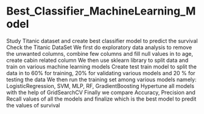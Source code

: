# Best_Classifier_MachineLearning_Model
Study Titanic dataset and create best classifier model to predict the survival 
Check the Titanic DataSet 
We first do exploratory data analysis to remove the unwanted columns, combine few columns and fill null values in to age, create cabin related column
We then use sklearn library to split data and train on various machine learning models
Create test train model to split the data in to 60% for training, 20% for validating various models and 20 % for testing the data
We then run the training set among various models namely: LogisticRegression, SVM, MLP, RF, GradientBoosting
Hypertune all models with the help of GridSearchCV
Finally we compare Accuracy, Precision and Recall values of all the models and finalize which is the best model to predit the values of survival
